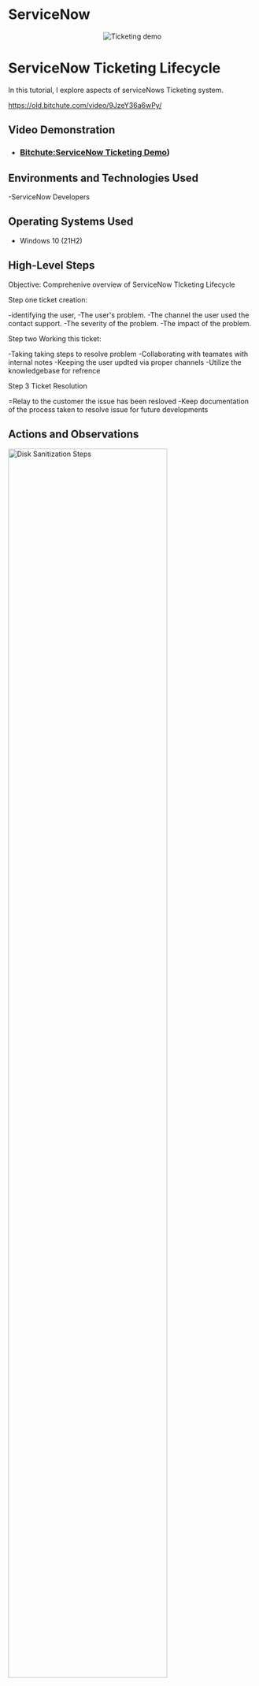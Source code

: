 #  ServiceNow

<p align="center">
<img src="![download](https://github.com/user-attachments/assets/089c937c-cd00-4682-b5f6-ac9b2c3bddfe)
" alt="Ticketing demo"/>
</p>

<h1>ServiceNow Ticketing Lifecycle</h1>
In this tutorial, I explore aspects of serviceNows Ticketing system. <br />

https://old.bitchute.com/video/9JzeY36a6wPy/
<h2>Video Demonstration</h2>

- ### [Bitchute:ServiceNow Ticketing Demo](https://old.bitchute.com/video/9JzeY36a6wPy/))

<h2>Environments and Technologies Used</h2>
-ServiceNow Developers

<h2>Operating Systems Used </h2>

- Windows 10 (21H2)

<h2>High-Level Steps</h2>

Objective: Comprehenive overview of ServiceNow TIcketing Lifecycle

Step one ticket creation: 

-identifying the user,
-The user's problem. 
-The channel the user used the contact support. 
-The severity of the problem. 
-The impact of the problem.

Step two Working this ticket:

-Taking taking steps to resolve problem 
-Collaborating with teamates with internal notes
-Keeping the user updted via proper channels
-Utilize the knowledgebase for refrence

Step 3 Ticket Resolution

=Relay to the customer the issue has been resloved
-Keep documentation of the process taken to resolve issue for future developments
<h2>Actions and Observations</h2>

<p>
<img src="https://i.imgur.com/DJmEXEB.png" height="80%" width="80%" alt="Disk Sanitization Steps"/>
</p>
<p>
Lorem ipsum dolor sit amet, consectetur adipiscing elit, sed do eiusmod tempor incididunt ut labore et dolore magna aliqua. Ut enim ad minim veniam, quis nostrud exercitation ullamco laboris nisi ut aliquip ex ea commodo consequat. Duis aute irure dolor in reprehenderit in voluptate velit esse cillum dolore eu fugiat nulla pariatur.
</p>
<br />

<p>
<img src="https://i.imgur.com/DJmEXEB.png" height="80%" width="80%" alt="Disk Sanitization Steps"/>
</p>
<p>
Lorem ipsum dolor sit amet, consectetur adipiscing elit, sed do eiusmod tempor incididunt ut labore et dolore magna aliqua. Ut enim ad minim veniam, quis nostrud exercitation ullamco laboris nisi ut aliquip ex ea commodo consequat. Duis aute irure dolor in reprehenderit in voluptate velit esse cillum dolore eu fugiat nulla pariatur.
</p>
<br />


